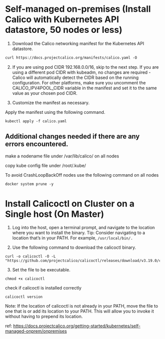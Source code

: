 # Self-managed on-premises (Install Calico with Kubernetes API datastore, 50 nodes or less)

1. Download the Calico networking manifest for the Kubernetes API datastore.
~~~ txt
curl https://docs.projectcalico.org/manifests/calico.yaml -O
~~~
2. If you are using pod CIDR 192.168.0.0/16, skip to the next step. If you are using a different pod CIDR with kubeadm, no changes are required - Calico will automatically detect the CIDR based on the running configuration. For other platforms, make sure you uncomment the CALICO_IPV4POOL_CIDR variable in the manifest and set it to the same value as your chosen pod CIDR.

3. Customize the manifest as necessary.
   
Apply the manifest using the following command.
~~~ txt
kubectl apply -f calico.yaml
~~~

## Additional changes needed if there are any errors encountered.

make a nodename file under /var/lib/calico/ on all nodes

copy kube config file under /root/.kube/

To avoid CrashLoopBackOff nodes use the following command on all nodes
~~~ txt
docker system prune -y
~~~

# Install Calicoctl on Cluster on a Single host (On Master)
1. Log into the host, open a terminal prompt, and navigate to the location where you want to install the binary.
Tip: Consider navigating to a location that’s in your PATH. For example, ``` /usr/local/bin/. ```

2. Use the following command to download the calicoctl binary.
```
curl -o calicoctl -O -L  "https://github.com/projectcalico/calicoctl/releases/download/v3.19.0/calicoctl" 
```
3. Set the file to be executable.
```
chmod +x calicoctl
```
check if calicoctl is installed correctly
```
calicoctl version
```
Note: If the location of calicoctl is not already in your PATH, move the file to one that is or add its location to your PATH. This will allow you to invoke it without having to prepend its location.














ref: https://docs.projectcalico.org/getting-started/kubernetes/self-managed-onprem/onpremises
